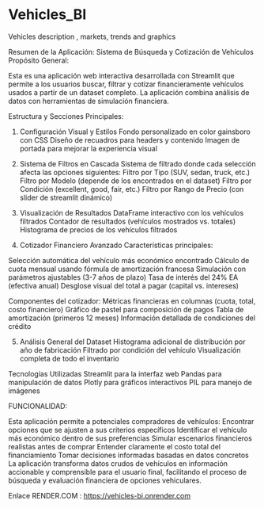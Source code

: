 # Vehicles_BI
Vehicles description , markets, trends and graphics

Resumen de la Aplicación: Sistema de Búsqueda y Cotización de Vehículos
Propósito General:

Esta es una aplicación web interactiva desarrollada con Streamlit que permite a los usuarios buscar, filtrar y cotizar financieramente vehículos usados a partir de un dataset completo. La aplicación combina análisis de datos con herramientas de simulación financiera.

Estructura y Secciones Principales:
1. Configuración Visual y Estilos
Fondo personalizado en color gainsboro con CSS
Diseño de recuadros para headers y contenido
Imagen de portada para mejorar la experiencia visual

2. Sistema de Filtros en Cascada
Sistema de filtrado donde cada selección afecta las opciones siguientes:
Filtro por Tipo (SUV, sedan, truck, etc.)
Filtro por Modelo (depende de los encontrados en el dataset)
Filtro por Condición (excellent, good, fair, etc.)
Filtro por Rango de Precio (con slider de streamlit dinámico)

3. Visualización de Resultados
DataFrame interactivo con los vehículos filtrados
Contador de resultados (vehículos mostrados vs. totales)
Histograma de precios de los vehículos filtrados

4. Cotizador Financiero Avanzado
Características principales:

Selección automática del vehículo más económico encontrado
Cálculo de cuota mensual usando fórmula de amortización francesa
Simulación con parámetros ajustables (3-7 años de plazo)
Tasa de interés del 24% EA (efectiva anual)
Desglose visual del total a pagar (capital vs. intereses)

Componentes del cotizador:
Métricas financieras en columnas (cuota, total, costo financiero)
Gráfico de pastel para composición de pagos
Tabla de amortización (primeros 12 meses)
Información detallada de condiciones del crédito

5. Análisis General del Dataset
Histograma adicional de distribución por año de fabricación
Filtrado por condición del vehículo
Visualización completa de todo el inventario

Tecnologías Utilizadas
Streamlit para la interfaz web
Pandas para manipulación de datos
Plotly para gráficos interactivos
PIL para manejo de imágenes


FUNCIONALIDAD:

Esta aplicación permite a potenciales compradores de vehículos:
Encontrar opciones que se ajusten a sus criterios específicos
Identificar el vehículo más económico dentro de sus preferencias
Simular escenarios financieros realistas antes de comprar
Entender claramente el costo total del financiamiento
Tomar decisiones informadas basadas en datos concretos
La aplicación transforma datos crudos de vehículos en información accionable y comprensible para el usuario final, facilitando el proceso de búsqueda y evaluación financiera de opciones vehiculares.


Enlace RENDER.COM : https://vehicles-bi.onrender.com

